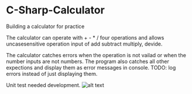 # C-Sharp-Calculator
Building a calculator for practice

The calculator can operate with + - * / four operations and allows uncasesensitive operation input of add subtract multiply, devide.

The calculator catches errors when the operation is not vailad or when the number inputs are not numbers. The program also catches all other expections and display them as error messages in console. TODO: log errors instead of just displaying them.

Unit test needed development.
![alt text](https://github.com/pli49/C-Sharp-Calculator/flowchart.png?raw=true)
